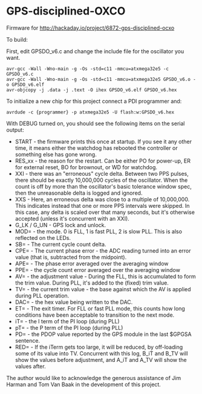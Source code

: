 # GPS-disciplined-OXCO
Firmware for http://hackaday.io/project/6872-gps-disciplined-ocxo

To build:

First, edit GPSDO_v6.c and change the include file for the oscillator you want.

    avr-gcc -Wall -Wno-main -g -Os -std=c11 -mmcu=atxmega32e5 -c GPSDO_v6.c
    avr-gcc -Wall -Wno-main -g -Os -std=c11 -mmcu=atxmega32e5 GPSDO_v6.o -o GPSDO_v6.elf
    avr-objcopy -j .data -j .text -O ihex GPSDO_v6.elf GPSDO_v6.hex

To initialize a new chip for this project connect a PDI programmer and:

    avrdude -c {programmer} -p atxmega32e5 -U flash:w:GPSDO_v6.hex

With DEBUG turned on, you should see the following items on the serial output:

* START - the firmware prints this once at startup. If you see it any other time, it means either the watchdog has rebooted the controller or something else has gone wrong.
* RES_xx - the reason for the restart. Can be either PO for power-up, ER for external reset, BO for brownout, or WD for watchdog.
* XXI - there was an "erroneous" cycle delta. Between two PPS pulses, there should be exactly 10,000,000 cycles of the oscillator. When the count is off by more than the oscillator's basic tolerance window spec, then the unreasonable delta is logged and ignored.
* XXS - Here, an erroneous delta was close to a multiple of 10,000,000. This indicates instead that one or more PPS intervals were skipped. In this case, any delta is scaled over that many seconds, but it's otherwise accepted (unless it's concurrent with an XXI).
* G_LK / G_UN - GPS lock and unlock.
* MOD= - the mode. 0 is FLL, 1 is fast PLL, 2 is slow PLL. This is also reflected on the LEDs.
* SB= - The current cycle count delta.
* CPE= - The current phase error - the ADC reading turned into an error value (that is, subtracted from the midpoint).
* APE= - The phase error averaged over the averaging window
* PPE= - the cycle count error averaged over the averaging window
* AV= - the adjustment value - During the FLL, this is accumulated to form the trim value. During PLL, it's added to the (fixed) trim value.
* TV= - the current trim value - the base against which the AV is applied during PLL operation.
* DAC= - the hex value being written to the DAC.
* ET= - The exit timer. For FLL or fast PLL mode, this counts how long conditions have been acceptable to transition to the next mode.
* iT= - the I term of the PI loop (during PLL)
* pT= - the P term of the PI loop (during PLL)
* PD= - the PDOP value reported by the GPS module in the last $GPGSA sentence.
* RED= - If the iTerm gets too large, it will be reduced, by off-loading some of its value into TV. Concurrent with this log, B_iT and B_TV will show the values before adjustment, and A_iT and A_TV will show the values after.

The author would like to acknowledge the generous assistance of Jim Harman and Tom Van Baak in the development of this project.
